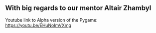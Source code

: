 With big regards to our mentor Altair Zhambyl
-----------
Youtube link to Alpha version of the Pygame: 
https://youtu.be/EHuNoImVXmg
